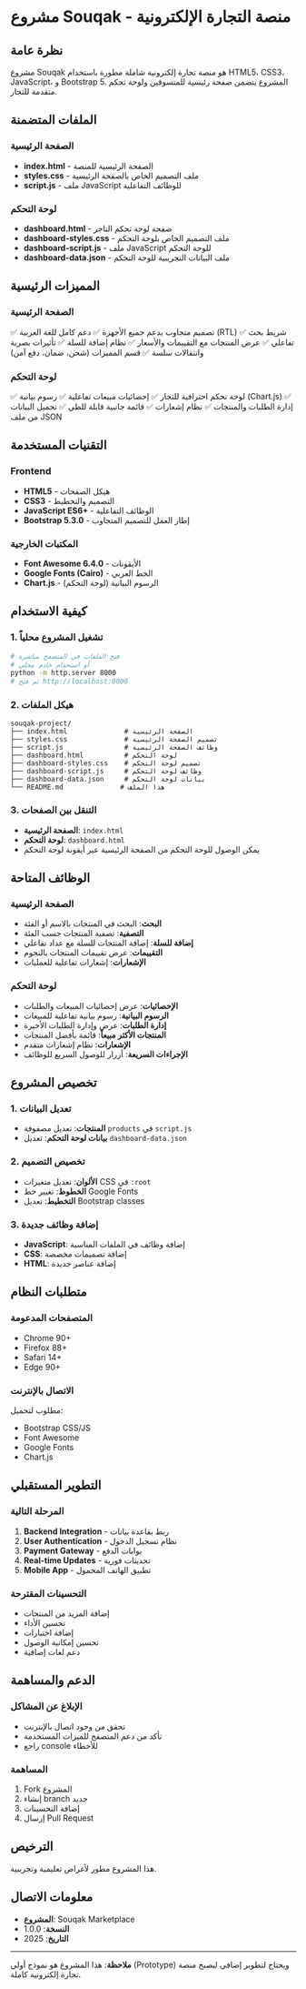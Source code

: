 # مشروع Souqak - منصة التجارة الإلكترونية

## نظرة عامة
مشروع Souqak هو منصة تجارة إلكترونية شاملة مطورة باستخدام HTML5، CSS3، JavaScript، و Bootstrap 5. المشروع يتضمن صفحة رئيسية للمتسوقين ولوحة تحكم متقدمة للتجار.

## الملفات المتضمنة

### الصفحة الرئيسية
- **index.html** - الصفحة الرئيسية للمنصة
- **styles.css** - ملف التصميم الخاص بالصفحة الرئيسية
- **script.js** - ملف JavaScript للوظائف التفاعلية

### لوحة التحكم
- **dashboard.html** - صفحة لوحة تحكم التاجر
- **dashboard-styles.css** - ملف التصميم الخاص بلوحة التحكم
- **dashboard-script.js** - ملف JavaScript للوحة التحكم
- **dashboard-data.json** - ملف البيانات التجريبية للوحة التحكم

## المميزات الرئيسية

### الصفحة الرئيسية
✅ تصميم متجاوب يدعم جميع الأجهزة
✅ دعم كامل للغة العربية (RTL)
✅ شريط بحث تفاعلي
✅ عرض المنتجات مع التقييمات والأسعار
✅ نظام إضافة للسلة
✅ تأثيرات بصرية وانتقالات سلسة
✅ قسم المميزات (شحن، ضمان، دفع آمن)

### لوحة التحكم
✅ لوحة تحكم احترافية للتجار
✅ إحصائيات مبيعات تفاعلية
✅ رسوم بيانية (Chart.js)
✅ إدارة الطلبات والمنتجات
✅ نظام إشعارات
✅ قائمة جانبية قابلة للطي
✅ تحميل البيانات من ملف JSON

## التقنيات المستخدمة

### Frontend
- **HTML5** - هيكل الصفحات
- **CSS3** - التصميم والتخطيط
- **JavaScript ES6+** - الوظائف التفاعلية
- **Bootstrap 5.3.0** - إطار العمل للتصميم المتجاوب

### المكتبات الخارجية
- **Font Awesome 6.4.0** - الأيقونات
- **Google Fonts (Cairo)** - الخط العربي
- **Chart.js** - الرسوم البيانية (لوحة التحكم)

## كيفية الاستخدام

### 1. تشغيل المشروع محلياً
```bash
# فتح الملفات في المتصفح مباشرة
# أو استخدام خادم محلي
python -m http.server 8000
# ثم فتح http://localhost:8000
```

### 2. هيكل الملفات
```
souqak-project/
├── index.html              # الصفحة الرئيسية
├── styles.css              # تصميم الصفحة الرئيسية
├── script.js               # وظائف الصفحة الرئيسية
├── dashboard.html          # لوحة التحكم
├── dashboard-styles.css    # تصميم لوحة التحكم
├── dashboard-script.js     # وظائف لوحة التحكم
├── dashboard-data.json     # بيانات لوحة التحكم
└── README.md              # هذا الملف
```

### 3. التنقل بين الصفحات
- **الصفحة الرئيسية**: `index.html`
- **لوحة التحكم**: `dashboard.html`
- يمكن الوصول للوحة التحكم من الصفحة الرئيسية عبر أيقونة لوحة التحكم

## الوظائف المتاحة

### الصفحة الرئيسية
- **البحث**: البحث في المنتجات بالاسم أو الفئة
- **التصفية**: تصفية المنتجات حسب الفئة
- **إضافة للسلة**: إضافة المنتجات للسلة مع عداد تفاعلي
- **التقييمات**: عرض تقييمات المنتجات بالنجوم
- **الإشعارات**: إشعارات تفاعلية للعمليات

### لوحة التحكم
- **الإحصائيات**: عرض إحصائيات المبيعات والطلبات
- **الرسوم البيانية**: رسوم بيانية تفاعلية للمبيعات
- **إدارة الطلبات**: عرض وإدارة الطلبات الأخيرة
- **المنتجات الأكثر مبيعاً**: قائمة بأفضل المنتجات
- **الإشعارات**: نظام إشعارات متقدم
- **الإجراءات السريعة**: أزرار للوصول السريع للوظائف

## تخصيص المشروع

### 1. تعديل البيانات
- **المنتجات**: تعديل مصفوفة `products` في `script.js`
- **بيانات لوحة التحكم**: تعديل `dashboard-data.json`

### 2. تخصيص التصميم
- **الألوان**: تعديل متغيرات CSS في `:root`
- **الخطوط**: تغيير خط Google Fonts
- **التخطيط**: تعديل Bootstrap classes

### 3. إضافة وظائف جديدة
- **JavaScript**: إضافة وظائف في الملفات المناسبة
- **CSS**: إضافة تصميمات مخصصة
- **HTML**: إضافة عناصر جديدة

## متطلبات النظام

### المتصفحات المدعومة
- Chrome 90+
- Firefox 88+
- Safari 14+
- Edge 90+

### الاتصال بالإنترنت
مطلوب لتحميل:
- Bootstrap CSS/JS
- Font Awesome
- Google Fonts
- Chart.js

## التطوير المستقبلي

### المرحلة التالية
1. **Backend Integration** - ربط بقاعدة بيانات
2. **User Authentication** - نظام تسجيل الدخول
3. **Payment Gateway** - بوابات الدفع
4. **Real-time Updates** - تحديثات فورية
5. **Mobile App** - تطبيق الهاتف المحمول

### التحسينات المقترحة
- إضافة المزيد من المنتجات
- تحسين الأداء
- إضافة اختبارات
- تحسين إمكانية الوصول
- دعم لغات إضافية

## الدعم والمساهمة

### الإبلاغ عن المشاكل
- تحقق من وجود اتصال بالإنترنت
- تأكد من دعم المتصفح للميزات المستخدمة
- راجع console للأخطاء

### المساهمة
1. Fork المشروع
2. إنشاء branch جديد
3. إضافة التحسينات
4. إرسال Pull Request

## الترخيص
هذا المشروع مطور لأغراض تعليمية وتجريبية.

## معلومات الاتصال
- **المشروع**: Souqak Marketplace
- **النسخة**: 1.0.0
- **التاريخ**: 2025

---

**ملاحظة**: هذا المشروع هو نموذج أولي (Prototype) ويحتاج لتطوير إضافي ليصبح منصة تجارة إلكترونية كاملة.

